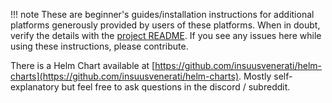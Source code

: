 !!! note
    These are beginner's guides/installation instructions for additional platforms generously provided by users of these platforms. When in doubt, verify the details with the [project README](https://github.com/tubearchivist/tubearchivist#installing-and-updating). If you see any issues here while using these instructions, please contribute. 

There is a Helm Chart available at [https://github.com/insuusvenerati/helm-charts](https://github.com/insuusvenerati/helm-charts). Mostly self-explanatory but feel free to ask questions in the discord / subreddit.